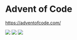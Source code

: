 # Advent of Code

https://adventofcode.com/

<!--- advent_readme_stars table --->


![](https://img.shields.io/badge/day%20📅-14-blue) ![](https://img.shields.io/badge/stars%20⭐-6-yellow) ![](https://img.shields.io/badge/days%20completed-3-red)
